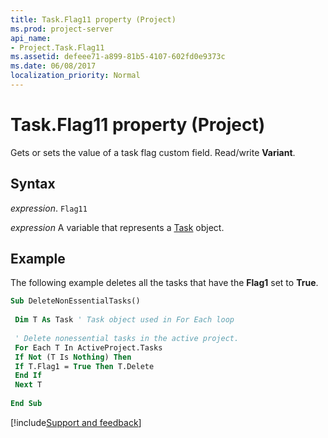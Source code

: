 ```yaml
---
title: Task.Flag11 property (Project)
ms.prod: project-server
api_name:
- Project.Task.Flag11
ms.assetid: defeee71-a899-81b5-4107-602fd0e9373c
ms.date: 06/08/2017
localization_priority: Normal
---
```



# Task.Flag11 property (Project)

Gets or sets the value of a task flag custom field. Read/write  **Variant**.


## Syntax

_expression_. `Flag11`

_expression_ A variable that represents a [Task](./Project.Task.md) object.


## Example

The following example deletes all the tasks that have the  **Flag1** set to **True**.


```vb
Sub DeleteNonEssentialTasks() 
 
 Dim T As Task ' Task object used in For Each loop 
 
 ' Delete nonessential tasks in the active project. 
 For Each T In ActiveProject.Tasks 
 If Not (T Is Nothing) Then 
 If T.Flag1 = True Then T.Delete 
 End If 
 Next T 
 
End Sub
```

[!include[Support and feedback](~/includes/feedback-boilerplate.md)]